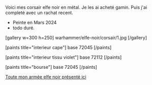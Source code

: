 
Voici mes corsair elfe noir en métal. Je les ai acheté gamin. Puis j'ai completé avec un rachat recent.

* Peinte en Mars 2024
* todo duré.

[gallery w=300 h=250]
warhammer/elfe-noir/corsair/1.jpg
[/gallery]

[paints title="interieur cape"]
base	72045
[/paints]

[paints title="interieur tissu violet"]
base	72112
[/paints]

[paints title="bourse"]
base	72045
[/paints]

[Toute mon armée elfe noir présenté ici](2024/armee-elfe-noir.html)

